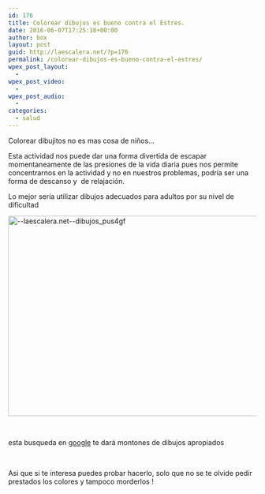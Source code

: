 ```yaml
---
id: 176
title: Colorear dibujos es bueno contra el Estres.
date: 2016-06-07T17:25:18+00:00
author: box
layout: post
guid: http://laescalera.net/?p=176
permalink: /colorear-dibujos-es-bueno-contra-el-estres/
wpex_post_layout:
  - 
wpex_post_video:
  - 
wpex_post_audio:
  - 
categories:
  - salud
---
```

Colorear dibujitos no es mas cosa de niños&#8230;

Esta actividad nos puede dar una forma divertida de escapar momentaneamente de las presiones de la vida diaria pues nos permite concentrarnos en la actividad y no en nuestros problemas, podría ser una forma de descanso y  de relajación.

Lo mejor sería utilizar dibujos adecuados para adultos por su nivel de dificultad

[<img class="alignnone size-full wp-image-193" src="http://res.cloudinary.com/escabox/image/upload/v1465341680/--laescalera.net--dibujos_pus4gf.jpg" alt="--laescalera.net--dibujos_pus4gf" width="800" height="406" />](http://res.cloudinary.com/escabox/image/upload/v1465341680/--laescalera.net--dibujos_pus4gf.jpg)

&nbsp;

esta busqueda en [google](https://www.google.com.mx/search?q=adult+coloring+pages&client=firefox-b-ab&source=lnms&tbm=isch&sa=X&ved=0ahUKEwjSnuGZkpbNAhXF64MKHVTRB60Q_AUIBygB&biw=1152&bih=727) te dará montones de dibujos apropiados

&nbsp;

Asi que si te interesa puedes probar hacerlo, solo que no se te olvide pedir prestados los colores y tampoco morderlos !